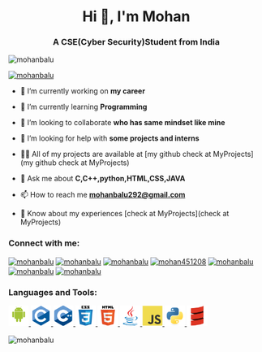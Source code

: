 <h1 align="center">Hi 👋, I'm Mohan</h1>
<h3 align="center">A CSE(Cyber Security)Student from India</h3>

<p align="left"> <img src="https://komarev.com/ghpvc/?username=mohanbalu&label=Profile%20views&color=0e75b6&style=flat" alt="mohanbalu" /> </p>

<p align="left"> <a href="https://github.com/ryo-ma/github-profile-trophy"><img src="https://github-profile-trophy.vercel.app/?username=mohanbalu" alt="mohanbalu" /></a> </p>

- 🔭 I’m currently working on **my career**

- 🌱 I’m currently learning **Programming**

- 👯 I’m looking to collaborate **who has same mindset like mine**

- 🤝 I’m looking for help with **some projects and interns**

- 👨‍💻 All of my projects are available at [my github check at MyProjects](my github check at MyProjects)

- 💬 Ask me about **C,C++,python,HTML,CSS,JAVA**

- 📫 How to reach me **mohanbalu292@gmail.com**

- 📄 Know about my experiences [check at MyProjects](check at MyProjects)

<h3 align="left">Connect with me:</h3>
<p align="left">
<a href="https://twitter.com/MHNGMG1" target="blank"><img align="center" src="https://raw.githubusercontent.com/rahuldkjain/github-profile-readme-generator/master/src/images/icons/Social/twitter.svg" alt="mohanbalu" height="30" width="40" /></a>
<a href="[linkedin.com/in/mohan-balu-a9b7a4258](https://www.linkedin.com/in/mohanbalu/)" target="blank"><img align="center" src="https://raw.githubusercontent.com/rahuldkjain/github-profile-readme-generator/master/src/images/icons/Social/linked-in-alt.svg" alt="mohanbalu" height="30" width="40" /></a>
<a href="https://www.facebook.com/mohan.balu.9231" target="blank"><img align="center" src="https://raw.githubusercontent.com/rahuldkjain/github-profile-readme-generator/master/src/images/icons/Social/facebook.svg" alt="mohanbalu" height="30" width="40" /></a>
<a href="https://instagram.com/mohan451208" target="blank"><img align="center" src="https://raw.githubusercontent.com/rahuldkjain/github-profile-readme-generator/master/src/images/icons/Social/instagram.svg" alt="mohan451208" height="30" width="40" /></a>
<a href="https://www.codechef.com/users/mohanbalu" target="blank"><img align="center" src="https://cdn.jsdelivr.net/npm/simple-icons@3.1.0/icons/codechef.svg" alt="mohanbalu" height="30" width="40" /></a>
<a href="https://www.hackerrank.com/mohanbalu_vedan1" target="blank"><img align="center" src="https://raw.githubusercontent.com/rahuldkjain/github-profile-readme-generator/master/src/images/icons/Social/hackerrank.svg" alt="mohanbalu" height="30" width="40" /></a>
<a href="https://www.leetcode.com/mohanbalu4" target="blank"><img align="center" src="https://raw.githubusercontent.com/rahuldkjain/github-profile-readme-generator/master/src/images/icons/Social/leet-code.svg" alt="mohanbalu" height="30" width="40" /></a>
</p>

<h3 align="left">Languages and Tools:</h3>
<p align="left"> <a href="https://developer.android.com" target="_blank" rel="noreferrer"> <img src="https://raw.githubusercontent.com/devicons/devicon/master/icons/android/android-original-wordmark.svg" alt="android" width="40" height="40"/> </a> <a href="https://www.cprogramming.com/" target="_blank" rel="noreferrer"> <img src="https://raw.githubusercontent.com/devicons/devicon/master/icons/c/c-original.svg" alt="c" width="40" height="40"/> </a> <a href="https://www.w3schools.com/cpp/" target="_blank" rel="noreferrer"> <img src="https://raw.githubusercontent.com/devicons/devicon/master/icons/cplusplus/cplusplus-original.svg" alt="cplusplus" width="40" height="40"/> </a> <a href="https://www.w3schools.com/css/" target="_blank" rel="noreferrer"> <img src="https://raw.githubusercontent.com/devicons/devicon/master/icons/css3/css3-original-wordmark.svg" alt="css3" width="40" height="40"/> </a> <a href="https://www.w3.org/html/" target="_blank" rel="noreferrer"> <img src="https://raw.githubusercontent.com/devicons/devicon/master/icons/html5/html5-original-wordmark.svg" alt="html5" width="40" height="40"/> </a> <a href="https://www.java.com" target="_blank" rel="noreferrer"> <img src="https://raw.githubusercontent.com/devicons/devicon/master/icons/java/java-original.svg" alt="java" width="40" height="40"/> </a> <a href="https://developer.mozilla.org/en-US/docs/Web/JavaScript" target="_blank" rel="noreferrer"> <img src="https://raw.githubusercontent.com/devicons/devicon/master/icons/javascript/javascript-original.svg" alt="javascript" width="40" height="40"/> </a> <a href="https://www.python.org" target="_blank" rel="noreferrer"> <img src="https://raw.githubusercontent.com/devicons/devicon/master/icons/python/python-original.svg" alt="python" width="40" height="40"/> </a> <a href="https://www.scala-lang.org" target="_blank" rel="noreferrer"> <img src="https://raw.githubusercontent.com/devicons/devicon/master/icons/scala/scala-original.svg" alt="scala" width="40" height="40"/> </a> </p>

<p><img align="center" src="https://github-readme-stats.vercel.app/api/top-langs?username=mohanbalu&show_icons=true&locale=en&layout=compact" alt="mohanbalu" /></p>


